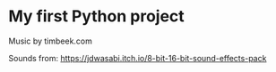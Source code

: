 # My first Python project
 
Music by timbeek.com

Sounds from: https://jdwasabi.itch.io/8-bit-16-bit-sound-effects-pack
